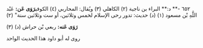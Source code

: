 ٦٥٢ -** د:** البراء بن ناجية (٢) الكاهلي (٣) ويُقال: المحاربي (٤) الكوفي**رَوَى عَن:** عَبْد اللَّهِ بْن مسعود (١) (د) حديث: تدور رحى الإسلام لخمس وثلاثين، أو ست وثلاثين سنة" (٢)

**رَوَى عَنه:** ربعي بْن حراش (د) (٣)

روى له أبو داود هذا الحديث الواحد